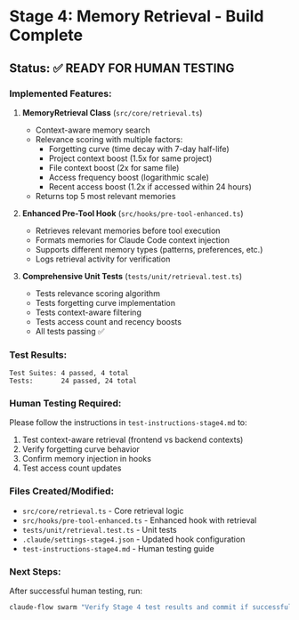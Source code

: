 # Stage 4: Memory Retrieval - Build Complete

## Status: ✅ READY FOR HUMAN TESTING

### Implemented Features:

1. **MemoryRetrieval Class** (`src/core/retrieval.ts`)
   - Context-aware memory search
   - Relevance scoring with multiple factors:
     - Forgetting curve (time decay with 7-day half-life)
     - Project context boost (1.5x for same project)
     - File context boost (2x for same file)
     - Access frequency boost (logarithmic scale)
     - Recent access boost (1.2x if accessed within 24 hours)
   - Returns top 5 most relevant memories

2. **Enhanced Pre-Tool Hook** (`src/hooks/pre-tool-enhanced.ts`)
   - Retrieves relevant memories before tool execution
   - Formats memories for Claude Code context injection
   - Supports different memory types (patterns, preferences, etc.)
   - Logs retrieval activity for verification

3. **Comprehensive Unit Tests** (`tests/unit/retrieval.test.ts`)
   - Tests relevance scoring algorithm
   - Tests forgetting curve implementation
   - Tests context-aware filtering
   - Tests access count and recency boosts
   - All tests passing ✅

### Test Results:
```
Test Suites: 4 passed, 4 total
Tests:       24 passed, 24 total
```

### Human Testing Required:
Please follow the instructions in `test-instructions-stage4.md` to:
1. Test context-aware retrieval (frontend vs backend contexts)
2. Verify forgetting curve behavior
3. Confirm memory injection in hooks
4. Test access count updates

### Files Created/Modified:
- `src/core/retrieval.ts` - Core retrieval logic
- `src/hooks/pre-tool-enhanced.ts` - Enhanced hook with retrieval
- `tests/unit/retrieval.test.ts` - Unit tests
- `.claude/settings-stage4.json` - Updated hook configuration
- `test-instructions-stage4.md` - Human testing guide

### Next Steps:
After successful human testing, run:
```bash
claude-flow swarm "Verify Stage 4 test results and commit if successful"
```